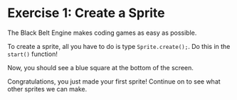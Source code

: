 # Exercise 1: Create a Sprite

The Black Belt Engine makes coding games as easy as possible.

To create a sprite, all you have to do is type `Sprite.create();`. Do this in the `start()` function!

Now, you should see a blue square at the bottom of the screen.

Congratulations, you just made your first sprite! Continue on to see what other sprites we can make.